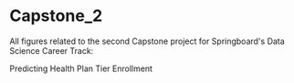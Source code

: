 # Capstone_2
All figures related to the second Capstone project for Springboard's Data Science Career Track:

Predicting Health Plan Tier Enrollment